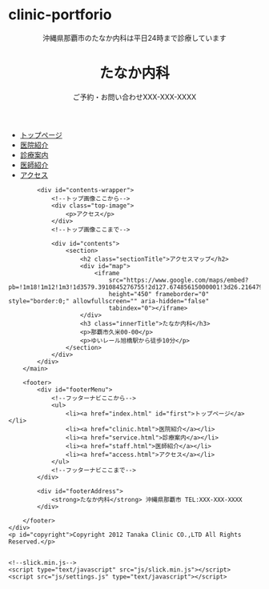 # clinic-portforio
<!DOCTYPE html>
<html lang="ja">

<head>
    <meta charset="UTF-8">
    <meta name="viewport" content="width=device-width, initial-scale=1.0">
    <title>たなか内科｜アクセス</title>
    <link rel="stylesheet" href="css/common.css" type="text/css">
    <link rel="stylesheet" href="css/design.css" type="text/css">
    <!--fontawesome-->
    <link href="https://use.fontawesome.com/releases/v5.6.1/css/all.css" rel="stylesheet">

</head>

<body>
    <div id="wrapper">
        <header>
            <p id="description">沖縄県那覇市のたなか内科は平日24時まで診療しています</p>
            <div id="header-main">
                <h1 id="siteTitle">たなか内科</h1>
                <div id="header-address">
                    <p>ご予約・お問い合わせ<span class="tel"><i
                                class="fas fa-phone fa-lg fa-fw fa-flip-horizontal"></i>XXX-XXX-XXXX</span></p>
                </div>
            </div>
        </header>
        <main>
            <!--ナビゲーション　ここから-->
            <div id="navi">
                <ul>
                    <li><a href="index.html" id="first"><i class="fas fa-home"></i>トップページ</a></li>
                    <li><a href="clinic.html">医院紹介</a></li>
                    <li><a href="service.html">診療案内</a></li>
                    <li><a href="staff.html">医師紹介</a></li>
                    <li><a href="access.html">アクセス</a></li>
                </ul>
            </div>
            <!--ナビゲーション　ここまで-->


            <div id="contents-wrapper">
                <!--トップ画像ここから-->
                <div class="top-image">
                    <p>アクセス</p>
                </div>
                <!--トップ画像ここまで-->

                <div id="contents">
                    <section>
                        <h2 class="sectionTitle">アクセスマップ</h2>
                        <div id="map">
                            <iframe
                                src="https://www.google.com/maps/embed?pb=!1m18!1m12!1m3!1d3579.3910845276755!2d127.67485615000001!3d26.21647935000001!2m3!1f0!2f0!3f0!3m2!1i1024!2i768!4f13.1!3m3!1m2!1s0x34e5699b9ef401c3%3A0x9803e3b7b810ceb2!2z44CSOTAwLTAwMzMg5rKW57iE55yM6YKj6KaH5biC5LmF57Gz!5e0!3m2!1sja!2sjp!4v1607941323996!5m2!1sja!2sjp"
                                height="450" frameborder="0" style="border:0;" allowfullscreen="" aria-hidden="false"
                                tabindex="0"></iframe>
                        </div>
                        <h3 class="innerTitle">たなか内科</h3>
                        <p>那覇市久米00-00</p>
                        <p>ゆいレール旭橋駅から徒歩10分</p>
                    </section>
                </div>
            </div>
        </main>

        <footer>
            <div id="footerMenu">
                <!--フッターナビここから-->
                <ul>
                    <li><a href="index.html" id="first">トップページ</a></li>
                    <li><a href="clinic.html">医院紹介</a></li>
                    <li><a href="service.html">診療案内</a></li>
                    <li><a href="staff.html">医師紹介</a></li>
                    <li><a href="access.html">アクセス</a></li>
                </ul>
                <!--フッターナビここまで-->
            </div>

            <div id="footerAddress">
                <strong>たなか内科</strong> 沖縄県那覇市 TEL:XXX-XXX-XXXX
            </div>

        </footer>
    </div>
    <p id="copyright">Copyright 2012 Tanaka Clinic CO.,LTD All Rights Reserved.</p>


    <!--slick.min.js-->
    <script type="text/javascript" src="js/slick.min.js"></script>
    <script src="js/settings.js" type="text/javascript"></script>

</body>

</title>
</head>

<body>



</body>

</html>
